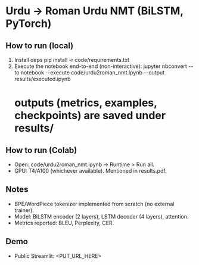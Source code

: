 # Urdu → Roman Urdu NMT (BiLSTM, PyTorch)

## How to run (local)
1) Install deps
   pip install -r code/requirements.txt
2) Execute the notebook end-to-end (non-interactive):
   jupyter nbconvert --to notebook --execute code/urdu2roman_nmt.ipynb --output results/executed.ipynb
   # outputs (metrics, examples, checkpoints) are saved under results/

## How to run (Colab)
- Open: code/urdu2roman_nmt.ipynb → Runtime > Run all.
- GPU: T4/A100 (whichever available). Mentioned in results.pdf.

## Notes
- BPE/WordPiece tokenizer implemented from scratch (no external trainer).
- Model: BiLSTM encoder (2 layers), LSTM decoder (4 layers), attention.
- Metrics reported: BLEU, Perplexity, CER.

## Demo
- Public Streamlit: <PUT_URL_HERE>
